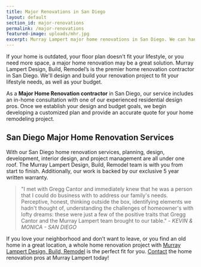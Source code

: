```yaml
---
title: Major Renovations in San Diego
layout: default
section_id: major-renovations
permalink: /major-renovations
featured-image: uploads/mhr.jpg
excerpt: Murray Lampert major home renovations in San Diego. We can handle your whole home renovation project from start to finish. Visit us online to learn more.
---
```


If your home is outdated, your floor plan doesn't fit your lifestyle, or you need more space, a major home renovation may be a great solution. Murray Lampert Design, Build, Remodel’s is the premier home renovation contractor in San Diego. We'll design and build your renovation project to fit your lifestyle needs, as well as your budget.

As a **Major Home Renovation contractor** in San Diego, our service includes an in-home consultation with one of our experienced residential design pros. Once we establish your design and budget goals, we begin developing a customized plan and provide an accurate quote for your home remodeling project.

## San Diego Major Home Renovation Services

With our San Diego home renovation services, planning, design, development, interior design, and project management are all under one roof. The Murray Lampert Design, Build, Remodel team is with you from start to finish. Additionally, our work is backed by our exclusive 5 year written warranty.

>"I met with Gregg Cantor and immediately knew that he was a person that I could do business with to address our family's needs. Perceptive, honest, thinking outside the box, identifying elements we hadn't thought of, understanding the challenges of homeowner's with lofty dreams: these were just a few of the positive traits that Gregg Cantor and the Murray Lampert team brought to our table." - _KEVIN &amp; MONICA - SAN DIEGO_

If you love your neighborhood and don’t want to leave, or you find an old home in a great location, a whole home renovation project with [Murray Lampert Design, Build, Remodel](/) is the perfect fit for you. [Contact](/contact) the home renovation pros at Murray Lampert today!
